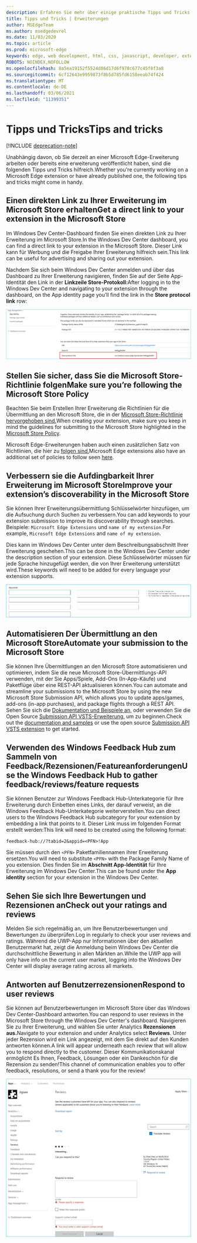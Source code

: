 ```yaml
---
description: Erfahren Sie mehr über einige praktische Tipps und Tricks zu Microsoft Edge-Erweiterungen
title: Tipps und Tricks | Erweiterungen
author: MSEdgeTeam
ms.author: msedgedevrel
ms.date: 11/03/2020
ms.topic: article
ms.prod: microsoft-edge
keywords: edge, web development, html, css, javascript, developer, extensions
ROBOTS: NOINDEX,NOFOLLOW
ms.openlocfilehash: 8a5ea19152f5524d86d17d6f978c677c45f8f3a8
ms.sourcegitcommit: 6cf12643e9959873f8b5d785fd6158eeab74f424
ms.translationtype: MT
ms.contentlocale: de-DE
ms.lasthandoff: 03/06/2021
ms.locfileid: "11399351"
---
```

# <a name="tips-and-tricks"></a><span data-ttu-id="edf94-104">Tipps und Tricks</span><span class="sxs-lookup"><span data-stu-id="edf94-104">Tips and tricks</span></span>  

[!INCLUDE [deprecation-note](includes/deprecation-note.md)]  

<span data-ttu-id="edf94-105">Unabhängig davon, ob Sie derzeit an einer Microsoft Edge-Erweiterung arbeiten oder bereits eine erweiterung veröffentlicht haben, sind die folgenden Tipps und Tricks hilfreich.</span><span class="sxs-lookup"><span data-stu-id="edf94-105">Whether you're currently working on a Microsoft Edge extension or have already published one, the following tips and tricks might come in handy.</span></span>  

## <a name="get-a-direct-link-to-your-extension-in-the-microsoft-store"></a><span data-ttu-id="edf94-106">Einen direkten Link zu Ihrer Erweiterung im Microsoft Store erhalten</span><span class="sxs-lookup"><span data-stu-id="edf94-106">Get a direct link to your extension in the Microsoft Store</span></span>  

<span data-ttu-id="edf94-107">Im Windows Dev Center-Dashboard finden Sie einen direkten Link zu Ihrer Erweiterung im Microsoft Store.</span><span class="sxs-lookup"><span data-stu-id="edf94-107">In the Windows Dev Center dashboard, you can find a direct link to your extension in the Microsoft Store.</span></span>  <span data-ttu-id="edf94-108">Dieser Link kann für Werbung und die Freigabe Ihrer Erweiterung hilfreich sein.</span><span class="sxs-lookup"><span data-stu-id="edf94-108">This link can be useful for advertising and sharing out your extension.</span></span>  

<span data-ttu-id="edf94-109">Nachdem Sie sich beim Windows Dev Center anmelden und über das Dashboard zu Ihrer Erweiterung navigieren, finden Sie auf der Seite App-Identität den Link in der **Linkzeile Store-Protokoll:**</span><span class="sxs-lookup"><span data-stu-id="edf94-109">After logging in to the Windows Dev Center and navigating to your extension through the dashboard, on the App identity page you’ll find the link in the **Store protocol link** row:</span></span>  

![Speicherprotokollverknüpfung](./media/store-link.png)  
 
## <a name="make-sure-youre-following-the-microsoft-store-policy"></a><span data-ttu-id="edf94-111">Stellen Sie sicher, dass Sie die Microsoft Store-Richtlinie folgen</span><span class="sxs-lookup"><span data-stu-id="edf94-111">Make sure you’re following the Microsoft Store Policy</span></span>  

<span data-ttu-id="edf94-112">Beachten Sie beim Erstellen Ihrer Erweiterung die Richtlinien für die Übermittlung an den Microsoft Store, die in der [Microsoft Store-Richtlinie hervorgehoben sind.](/windows/uwp/publish/store-policies)</span><span class="sxs-lookup"><span data-stu-id="edf94-112">When creating your extension, make sure you keep in mind the guidelines for submitting to the Microsoft Store highlighted in the [Microsoft Store Policy](/windows/uwp/publish/store-policies).</span></span>  
 
<span data-ttu-id="edf94-113">Microsoft Edge-Erweiterungen haben auch einen zusätzlichen Satz von Richtlinien, die hier zu [folgen sind.](/windows/uwp/publish/store-policies#pol_10_12)</span><span class="sxs-lookup"><span data-stu-id="edf94-113">Microsoft Edge extensions also have an additional set of policies to follow seen [here](/windows/uwp/publish/store-policies#pol_10_12).</span></span>  

## <a name="improve-your-extensions-discoverability-in-the-microsoft-store"></a><span data-ttu-id="edf94-114">Verbessern sie die Aufdingbarkeit Ihrer Erweiterung im Microsoft Store</span><span class="sxs-lookup"><span data-stu-id="edf94-114">Improve your extension’s discoverability in the Microsoft Store</span></span>  

<span data-ttu-id="edf94-115">Sie können Ihrer Erweiterungsübermittlung Schlüsselwörter hinzufügen, um die Aufsuchung durch Suchen zu verbessern.</span><span class="sxs-lookup"><span data-stu-id="edf94-115">You can add keywords to your extension submission to improve its discoverability through searches.</span></span>  <span data-ttu-id="edf94-116">Beispiele: `Microsoft Edge Extensions` und `name of my extension`.</span><span class="sxs-lookup"><span data-stu-id="edf94-116">For example, `Microsoft Edge Extensions` and `name of my extension`.</span></span>  

<span data-ttu-id="edf94-117">Dies kann im Windows Dev Center unter dem Beschreibungsabschnitt Ihrer Erweiterung geschehen.</span><span class="sxs-lookup"><span data-stu-id="edf94-117">This can be done in the Windows Dev Center under the description section of your extension.</span></span>  <span data-ttu-id="edf94-118">Diese Schlüsselwörter müssen für jede Sprache hinzugefügt werden, die von Ihrer Erweiterung unterstützt wird.</span><span class="sxs-lookup"><span data-stu-id="edf94-118">These keywords will need to be added for every language your extension supports.</span></span>  

![Senden einer Antwort auf eine Rezension mithilfe von Schlüsselwörtern](./media/keywords.png)  

## <a name="automate-your-submission-to-the-microsoft-store"></a><span data-ttu-id="edf94-120">Automatisieren Der Übermittlung an den Microsoft Store</span><span class="sxs-lookup"><span data-stu-id="edf94-120">Automate your submission to the Microsoft Store</span></span>  

<span data-ttu-id="edf94-121">Sie können Ihre Übermittlungen an den Microsoft Store automatisieren und optimieren, indem Sie die neue Microsoft Store-Übermittlungs-API verwenden, mit der Sie Apps/Spiele, Add-Ons \(In-App-Käufe\) und Paketflüge über eine REST-API aktualisieren können.</span><span class="sxs-lookup"><span data-stu-id="edf94-121">You can automate and streamline your submissions to the Microsoft Store by using the new Microsoft Store Submission API, which allows you to update apps/games, add-ons \(in-app purchases\), and package flights through a REST API.</span></span>  <span data-ttu-id="edf94-122">Sehen Sie sich die [Dokumentation und Beispiele an,](/windows/uwp/monetize/create-and-manage-submissions-using-windows-store-services) oder verwenden Sie die Open Source [Submission API VSTS-Erweiterung,](https://github.com/Microsoft/windows-dev-center-vsts-extension) um zu beginnen.</span><span class="sxs-lookup"><span data-stu-id="edf94-122">Check out the [documentation and samples](/windows/uwp/monetize/create-and-manage-submissions-using-windows-store-services) or use the open source [Submission API VSTS extension](https://github.com/Microsoft/windows-dev-center-vsts-extension) to get started.</span></span>  

## <a name="use-the-windows-feedback-hub-to-gather-feedbackreviewsfeature-requests"></a><span data-ttu-id="edf94-123">Verwenden des Windows Feedback Hub zum Sammeln von Feedback/Rezensionen/Featureanforderungen</span><span class="sxs-lookup"><span data-stu-id="edf94-123">Use the Windows Feedback Hub to gather feedback/reviews/feature requests</span></span>  

<span data-ttu-id="edf94-124">Sie können Benutzer zur Windows Feedback Hub-Unterkategorie für Ihre Erweiterung durch Einbetten eines Links, der darauf verweist, an die Windows Feedback Hub-Unterkategorie weiterverstellen.</span><span class="sxs-lookup"><span data-stu-id="edf94-124">You can direct users to the Windows Feedback Hub subcategory for your extension by embedding a link that points to it.</span></span>  <span data-ttu-id="edf94-125">Dieser Link muss im folgenden Format erstellt werden:</span><span class="sxs-lookup"><span data-stu-id="edf94-125">This link will need to be created using the following format:</span></span>  

```text
feedback-hub://?tabid=2&appid=<PFN>!App
```  

<span data-ttu-id="edf94-126">Sie müssen durch den `<PFN>` Paketfamiliennamen ihrer Erweiterung ersetzen.</span><span class="sxs-lookup"><span data-stu-id="edf94-126">You will need to substitute `<PFN>` with the Package Family Name of you extension.</span></span>  <span data-ttu-id="edf94-127">Dies finden Sie im **Abschnitt App-Identität** für Ihre Erweiterung im Windows Dev Center.</span><span class="sxs-lookup"><span data-stu-id="edf94-127">This can be found under the **App identity** section for your extension in the Windows Dev Center.</span></span>  

## <a name="check-out-your-ratings-and-reviews"></a><span data-ttu-id="edf94-128">Sehen Sie sich Ihre Bewertungen und Rezensionen an</span><span class="sxs-lookup"><span data-stu-id="edf94-128">Check out your ratings and reviews</span></span>  

<span data-ttu-id="edf94-129">Melden Sie sich regelmäßig an, um Ihre Benutzerbewertungen und Bewertungen zu überprüfen.</span><span class="sxs-lookup"><span data-stu-id="edf94-129">Log in regularly to check your user reviews and ratings.</span></span>  <span data-ttu-id="edf94-130">Während die UWP-App nur Informationen über den aktuellen Benutzermarkt hat, zeigt die Anmeldung beim Windows Dev Center die durchschnittliche Bewertung in allen Märkten an.</span><span class="sxs-lookup"><span data-stu-id="edf94-130">While the UWP app will only have info on the current user market, logging into the Windows Dev Center will display average rating across all markets.</span></span>  

## <a name="respond-to-user-reviews"></a><span data-ttu-id="edf94-131">Antworten auf Benutzerrezensionen</span><span class="sxs-lookup"><span data-stu-id="edf94-131">Respond to user reviews</span></span>  

<span data-ttu-id="edf94-132">Sie können auf Benutzerbewertungen im Microsoft Store über das Windows Dev Center-Dashboard antworten.</span><span class="sxs-lookup"><span data-stu-id="edf94-132">You can respond to user reviews in the Microsoft Store through the Windows Dev Center's dashboard.</span></span>  <span data-ttu-id="edf94-133">Navigieren Sie zu Ihrer Erweiterung, und wählen Sie unter Analytics **Rezensionen aus.**</span><span class="sxs-lookup"><span data-stu-id="edf94-133">Navigate to your extension and under Analytics select **Reviews**.</span></span>  <span data-ttu-id="edf94-134">Unter jeder Rezension wird ein Link angezeigt, mit dem Sie direkt auf den Kunden antworten können.</span><span class="sxs-lookup"><span data-stu-id="edf94-134">A link will appear underneath each review that will allow you to respond directly to the customer.</span></span>  <span data-ttu-id="edf94-135">Dieser Kommunikationskanal ermöglicht Es Ihnen, Feedback, Lösungen oder ein Dankeschön für die Rezension zu senden!</span><span class="sxs-lookup"><span data-stu-id="edf94-135">This channel of communication enables you to offer feedback, resolutions, or send a thank you for the review!</span></span>  

![Reagieren auf die Benutzerüberprüfung](./media/reviews.png)  
